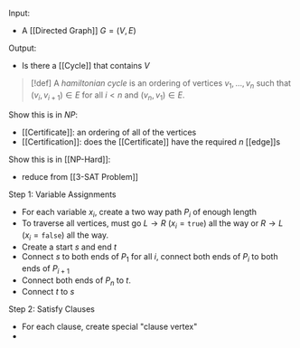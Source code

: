 Input:
- A [[Directed Graph]] $G=(V,E)$

Output:
- Is there a [[Cycle]] that contains $V$

>[!def]
>A *hamiltonian cycle* is an ordering of vertices $v_{1},\ldots,v_{n}$ such that $(v_{i},v_{i+1})\in E$ for all $i<n$ and $(v_{n},v_{1})\in E$.

Show this is in $NP$:
- [[Certificate]]: an ordering of all of the vertices
- [[Certification]]: does the [[Certificate]] have the required $n$ [[edge]]s

Show this is in [[NP-Hard]]:
- reduce from [[3-SAT Problem]]

Step 1: Variable Assignments
- For each variable $x_{i}$, create a two way path $P_{i}$ of enough length
- To traverse all vertices, must go $L \rightarrow R$ ($x_{i}=\texttt{true}$) all the way or $R\rightarrow L$ ($x_{i}=\texttt{false}$) all the way.
- Create a start $s$ and end $t$
- Connect $s$ to both ends of $P_{1}$ for all $i$, connect both ends of $P_{i}$ to both ends of $P_{i+1}$
- Connect both ends of $P_{n}$ to $t$.
- Connect $t$ to $s$

Step 2: Satisfy Clauses
- For each clause, create special "clause vertex"
- 

